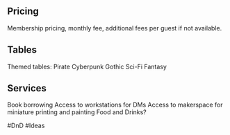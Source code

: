 ## Pricing
Membership pricing, monthly fee, additional fees per guest if not available.
## Tables
Themed tables:
Pirate
Cyberpunk
Gothic
Sci-Fi
Fantasy
## Services
Book borrowing
Access to workstations for DMs
Access to makerspace for miniature printing and painting
Food and Drinks? 

#DnD #Ideas
